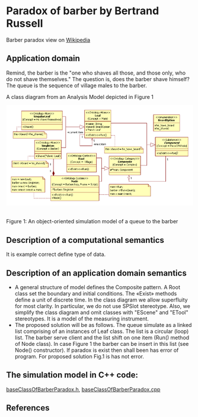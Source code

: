 # Paradox of barber by Bertrand Russell
Barber paradox view on [Wikipedia](https://en.wikipedia.org/wiki/Barber_paradox)
## Application domain
Remind, the barber is the "one who shaves all those, and those only, who do not shave themselves." The question is, does the barber shave himself? The queue is the sequence of village males to the barber.<br/> 

A class diagram from an Analysis Model depicted in Figure 1<br/>
<p><img src="barber.png" alt="" /></p><br>
Figure 1: An object-oriented simulation model of a queue to the barber

## Description of a computational semantics
It is example correct define type of data.
## Description of an application domain semantics
- A general structure of model defines the Composite pattern. A Root class set the boundary and initial conditions. The «Exist» methods define a unit of discrete time. In the class diagram we allow superfluity for most clarity. In particular, we do not use SPSlot stereotype. Also, we simplify the class diagram and omit classes with "EScene" and "ETool" stereotypes. It is a model of the measuring instrument.<br/>
- The proposed solution will be as follows. The queue simulate as a linked list comprising of an instances of Leaf class. The list is a circular (loop) list. The barber serve client and the list shift on one item (Run() method of Node class). In case Figure 1 the barber can be insert in this list (see Node() constructor). If paradox is exist then shall been has error of program. For proposed solution Fig.1 is has not error.

## The simulation model in C++ code:  
[baseClassOfBarberParadox.h](https://github.com/vgurianov/uml-sp/blob/master/examples/barber_paradox/ClassesOFBarberParadoxProject.h), [baseClassOfBarberParadox.cpp](https://github.com/vgurianov/uml-sp/blob/master/examples/barber_paradox/ClassesOFBarberParadoxProject.cpp)

## References
